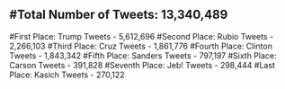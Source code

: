 #Total Number of Tweets: 13,340,489 
---
#First Place: Trump Tweets - 5,612,696
#Second Place: Rubio Tweets - 2,266,103
#Third Place: Cruz Tweets - 1,861,776
#Fourth Place: Clinton Tweets - 1,843,342
#Fifth Place: Sanders Tweets - 797,197
#Sixth Place: Carson Tweets - 391,828
#Seventh Place: Jeb! Tweets - 298,444
#Last Place: Kasich Tweets - 270,122
